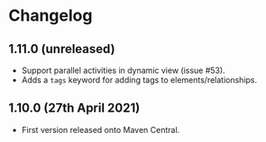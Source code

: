 # Changelog

## 1.11.0 (unreleased)

- Support parallel activities in dynamic view (issue #53).
- Adds a `tags` keyword for adding tags to elements/relationships.

## 1.10.0 (27th April 2021)

- First version released onto Maven Central.